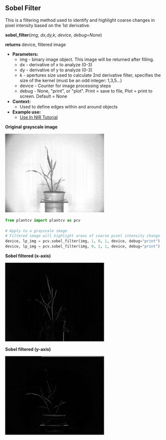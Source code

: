 ## Sobel Filter

This is a filtering method used to identify and highlight coarse changes in pixel intensity based on the 1st derivative.

**sobel_filter**(*img, dx,dy,k, device, debug=None*)

**returns** device, filtered image

- **Parameters:**
    - img - binary image object. This image will be returned after filling.
    - dx - derivative of x to analyze (0-3)
    - dy - derivative of y to analyze (0-3)
    - k - apertures size used to calculate 2nd derivative filter, specifies the size of the kernel (must be an odd integer: 1,3,5...)
    - device - Counter for image processing steps
    - debug - None, "print", or "plot". Print = save to file, Plot = print to screen. Default = None 
- **Context:**
    - Used to define edges within and around objects
- **Example use:**
    - [Use In NIR Tutorial](nir_tutorial.md)

**Original grayscale image**

![Screenshot](img/documentation_images/sobel_filter/original_image.jpg)

```python
from plantcv import plantcv as pcv

# Apply to a grayscale image
# Filtered image will highlight areas of coarse pixel intensity change based on 1st derivative
device, lp_img = pcv.sobel_filter(img, 1, 0, 1, device, debug="print")
device, lp_img = pcv.sobel_filter(img, 0, 1, 1, device, debug="print")
```

**Sobel filtered (x-axis)**

![Screenshot](img/documentation_images/sobel_filter/sobel-x.jpg)

**Sobel filtered (y-axis)**

![Screenshot](img/documentation_images/sobel_filter/sobel-y.jpg)
